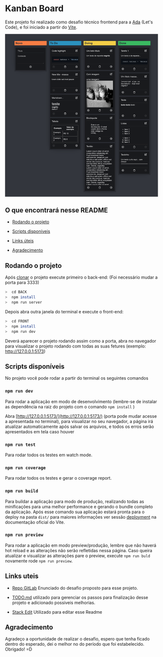 
# Kanban Board

  

Este projeto foi realizado como desafio técnico frontend para a [Ada](https://ada.tech/) (Let's Code), e foi iniciado a partir do [Vite](https://vitejs.dev).

  

![Print do Projeto Kanban Board](src/assets/cover.png)

  

## O que encontrará nesse README

  

- [Rodando o projeto](#run-project)

- [Scripts disponíveis](#scritps)

- [Links úteis](#links-uteis)

- [Agradecimento](#agradecimento)

  <a  id="run-project"></a>

## Rodando o projeto

Após <a target="_blank" href="https://docs.github.com/pt/repositories/creating-and-managing-repositories/cloning-a-repository">clonar</a> o projeto execute primeiro o back-end: (Foi necessário mudar a porta para 3333)

```bash
>  cd BACK
>  npm install
>  npm run server
```
Depois abra outra janela do terminal e execute o front-end:

```bash
>  cd FRONT
>  npm install
>  npm run dev
```
Deverá aparecer o projeto rodando assim como a porta, abra no navegador para visualizar o projeto rodando com todas as suas fetures (exemplo: http://127.0.0.1:5173)

<a  id="scritps"></a>

## Scripts disponíveis

  

No projeto você pode rodar a partir do terminal os seguintes comandos

  

### `npm run dev`

  

Para rodar a aplicação em modo de desenvolvimento (lembre-se de instalar as dependência na raiz do projeto com o comando `npm install` )

  

Abra [http://127.0.0.1:5173/](http://127.0.0.1:5173/) (porta pode mudar acesse a apresentada no terminal), para visualizar no seu navegador, a página irá atualizar automaticamente após salvar os arquivos, e todos os erros serão apresentados em tela caso houver

  

### `npm run test`

  

Para rodar todos os testes em watch mode.

  

### `npm run coverage`

  

Para rodar todos os testes e gerar o coverage report.

  

### `npm run build`

  

Para buildar a aplicação para modo de produção, realizando todas as minificações para uma melhor performance e gerando o bundle completo da aplicação. Após esse comando sua aplicação estará pronta para o deploy na pasta `dist/` para maiores informações ver sessão [deployment](https://vitejs.dev/guide/static-deploy.html#deploying-a-static-site) na documentação oficial do Vite.

### `npm run preview`

Para rodar a aplicação em modo preview/produção, lembre que não haverá hot reload e as alterações não serão refletidas nessa página. Caso queira atualizar e visualizar as alterações pare o preview, execute `npm run buld` novamente rode `npm run preview`. 

<a  id="links-uteis"></a>

## Links uteis

  

- [Repo GitLab](https://gitlab.com/gabriel.militello1/desafio-tecnico-frontend) Enunciado do desafio proposto para esse projeto.

- [TODO.md](https://github.com/MateusPaixao/desafio-tecnico-ada/blob/master/FRONT/TODO.md) utilizado para gerenciar os passos para finalização desse projeto e adicionado possíveis melhorias.

- [Stack Edit](https://stackedit.io/) Utilizado para editar esse Readme


<a  id="agradecimento"></a>

## Agradecimento

  
Agradeço a oportunidade de realizar o desafio, espero que tenha ficado dentro do esperado, dei o melhor no do período que foi estabelecido. Obrigado! =D